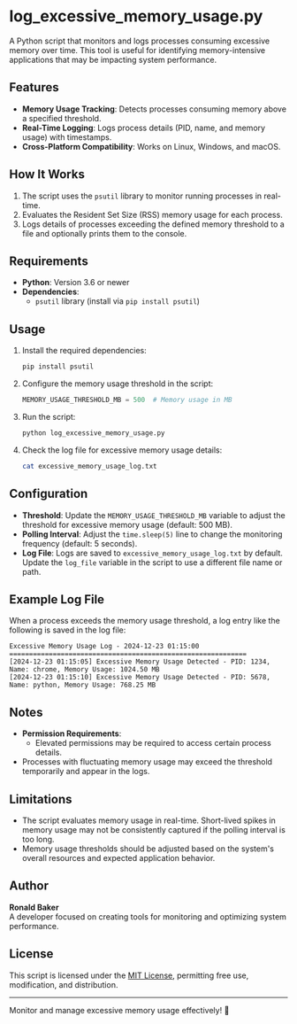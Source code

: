 
# log_excessive_memory_usage.py

A Python script that monitors and logs processes consuming excessive memory over time. This tool is useful for identifying memory-intensive applications that may be impacting system performance.

## Features

- **Memory Usage Tracking**: Detects processes consuming memory above a specified threshold.
- **Real-Time Logging**: Logs process details (PID, name, and memory usage) with timestamps.
- **Cross-Platform Compatibility**: Works on Linux, Windows, and macOS.

## How It Works

1. The script uses the `psutil` library to monitor running processes in real-time.
2. Evaluates the Resident Set Size (RSS) memory usage for each process.
3. Logs details of processes exceeding the defined memory threshold to a file and optionally prints them to the console.

## Requirements

- **Python**: Version 3.6 or newer
- **Dependencies**:
  - `psutil` library (install via `pip install psutil`)

## Usage

1. Install the required dependencies:
   ```bash
   pip install psutil
   ```

2. Configure the memory usage threshold in the script:
   ```python
   MEMORY_USAGE_THRESHOLD_MB = 500  # Memory usage in MB
   ```

3. Run the script:
   ```bash
   python log_excessive_memory_usage.py
   ```

4. Check the log file for excessive memory usage details:
   ```bash
   cat excessive_memory_usage_log.txt
   ```

## Configuration

- **Threshold**: Update the `MEMORY_USAGE_THRESHOLD_MB` variable to adjust the threshold for excessive memory usage (default: 500 MB).
- **Polling Interval**: Adjust the `time.sleep(5)` line to change the monitoring frequency (default: 5 seconds).
- **Log File**: Logs are saved to `excessive_memory_usage_log.txt` by default. Update the `log_file` variable in the script to use a different file name or path.

## Example Log File

When a process exceeds the memory usage threshold, a log entry like the following is saved in the log file:

```
Excessive Memory Usage Log - 2024-12-23 01:15:00
============================================================
[2024-12-23 01:15:05] Excessive Memory Usage Detected - PID: 1234, Name: chrome, Memory Usage: 1024.50 MB
[2024-12-23 01:15:10] Excessive Memory Usage Detected - PID: 5678, Name: python, Memory Usage: 768.25 MB
```

## Notes

- **Permission Requirements**:
  - Elevated permissions may be required to access certain process details.
- Processes with fluctuating memory usage may exceed the threshold temporarily and appear in the logs.

## Limitations

- The script evaluates memory usage in real-time. Short-lived spikes in memory usage may not be consistently captured if the polling interval is too long.
- Memory usage thresholds should be adjusted based on the system's overall resources and expected application behavior.

## Author

**Ronald Baker**  
A developer focused on creating tools for monitoring and optimizing system performance.

## License

This script is licensed under the [MIT License](LICENSE), permitting free use, modification, and distribution.

---

Monitor and manage excessive memory usage effectively! 💾
```
